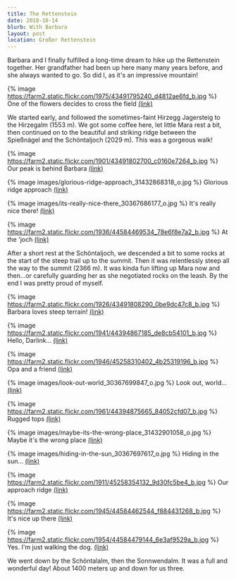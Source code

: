 ```yaml
---
title: The Rettenstein
date: 2018-10-14
blurb: With Barbara
layout: post
location: Großer Rettenstein
---
```


Barbara and I finally fulfilled a long-time dream to hike up the Rettenstein
together. Her grandfather had been up here many many years before, and she
always wanted to go. So did I, as it's an impressive mountain!

{% image https://farm2.static.flickr.com/1975/43491795240_d4812ae6fd_b.jpg %}
One of the flowers decides to cross the field
<a href='https://www.flickr.com/photos/55338612@N00/43491795240'>(link)</a>

We started early, and followed the sometimes-faint Hirzegg Jagersteig to
the Hirzegalm (1553 m). We got some coffee here, let little Mara rest a
bit, then continued on to the beautiful and striking ridge between the
Spießnägel and the Schöntaljoch (2029 m). This was a gorgeous walk!

{% image https://farm2.static.flickr.com/1901/43491802700_c0160e7264_b.jpg %}
Our peak is behind Barbara
<a href='https://www.flickr.com/photos/55338612@N00/43491802700'>(link)</a>


{% image images/glorious-ridge-approach_31432868318_o.jpg %}
Glorious ridge approach
<a href='https://www.flickr.com/photos/55338612@N00/31432868318'>(link)</a>

{% image images/its-really-nice-there_30367686177_o.jpg %}
It's really nice there!
<a href='https://www.flickr.com/photos/55338612@N00/30367686177'>(link)</a>


{% image https://farm2.static.flickr.com/1936/44584469534_78e6f8e7a2_b.jpg %}
At the 'joch
<a href='https://www.flickr.com/photos/55338612@N00/44584469534'>(link)</a>

After a short rest at the Schöntaljoch, we descended a bit to some rocks
at the start of the steep trail up to the summit. Then it was relentlessly steep
all the way to the summit (2366 m). It was kinda fun lifting up Mara now and
then...or carefully guarding her as she negotiated rocks on the leash. By the
end I was pretty proud of myself.

{% image https://farm2.static.flickr.com/1926/43491808290_0be9dc47c8_b.jpg %}
Barbara loves steep terrain!
<a href='https://www.flickr.com/photos/55338612@N00/43491808290'>(link)</a>

{% image https://farm2.static.flickr.com/1941/44394867185_de8cb54101_b.jpg %}
Hello, Darlink...
<a href='https://www.flickr.com/photos/55338612@N00/44394867185'>(link)</a>


{% image https://farm2.static.flickr.com/1946/45258310402_4b25319196_b.jpg %}
Opa and a friend
<a href='https://www.flickr.com/photos/55338612@N00/45258310402'>(link)</a>


{% image images/look-out-world_30367699847_o.jpg %}
Look out, world...
<a href='https://www.flickr.com/photos/55338612@N00/30367699847'>(link)</a>





{% image https://farm2.static.flickr.com/1961/44394875665_84052cfd07_b.jpg %}
Rugged tops
<a href='https://www.flickr.com/photos/55338612@N00/44394875665'>(link)</a>



{% image images/maybe-its-the-wrong-place_31432901058_o.jpg %}
Maybe it's the wrong place
<a href='https://www.flickr.com/photos/55338612@N00/31432901058'>(link)</a>



{% image images/hiding-in-the-sun_30367697617_o.jpg %}
Hiding in the sun...
<a href='https://www.flickr.com/photos/55338612@N00/30367697617'>(link)</a>



{% image https://farm2.static.flickr.com/1911/45258354132_9d30fc5be4_b.jpg %}
Our approach ridge
<a href='https://www.flickr.com/photos/55338612@N00/45258354132'>(link)</a>



{% image https://farm2.static.flickr.com/1945/44584462544_f884431268_b.jpg %}
It's nice up there
<a href='https://www.flickr.com/photos/55338612@N00/44584462544'>(link)</a>



{% image https://farm2.static.flickr.com/1954/44584479144_6e3af9529a_b.jpg %}
Yes. I'm just walking the dog.
<a href='https://www.flickr.com/photos/55338612@N00/44584479144'>(link)</a>

We went down by the Schöntalalm, then the Sonnwendalm. It was a full and
wonderful day! About 1400 meters up and down for us three.

